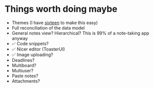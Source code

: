 # Things worth doing maybe

* Themes (I have [sixteen](github.com/ralsina/sixteen) to make this easy)
* Full reconciliation of the data model
* General notes view? Hierarchical? This is 99% of a note-taking app anyway
* ✅ Code snippets?
* ✅ Nicer editor (ToasterUI)
* ✅ Image uploading?
* Deadlines?
* Multiboard?
* Multiuser?
* Paste notes?
* Attachments?
